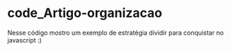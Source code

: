# code_Artigo-organizacao
Nesse código mostro um exemplo de estratégia dividir para conquistar no javascript :)
